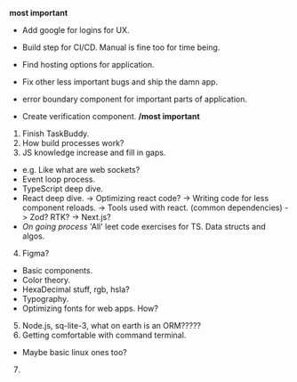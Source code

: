**most important**
- Add google for logins for UX.
- Build step for CI/CD. Manual is fine too for time being.
- Find hosting options for application.
- Fix other less important bugs and ship the damn app.

- error boundary component for important parts of application.

- Create verification component.
**/most important**

1. Finish TaskBuddy.
2. How build processes work?
3. JS knowledge increase and fill in gaps.
  - e.g. Like what are web sockets?
  - Event loop process.
  - TypeScript deep dive.
  - React deep dive.
    -> Optimizing react code?
    -> Writing code for less component reloads.
    -> Tools used with react. (common dependencies)
    -> Zod? RTK?
    -> Next.js?
  - *On going process* 'All' leet code exercises for TS. Data structs and algos.
4. Figma?
  - Basic components.
  - Color theory.
  - HexaDecimal stuff, rgb, hsla?
  - Typography.
  - Optimizing fonts for web apps. How?
5. Node.js, sq-lite-3, what on earth is an ORM?????
6. Getting comfortable with command terminal.
  - Maybe basic linux ones too?
7.
